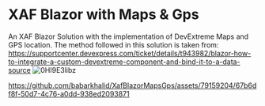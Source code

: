 # XAF Blazor with Maps & Gps
An XAF Blazor Solution with the implementation of DevExtreme Maps and GPS location.
The method followed in this solution is taken from: https://supportcenter.devexpress.com/ticket/details/t943982/blazor-how-to-integrate-a-custom-devextreme-component-and-bind-it-to-a-data-source
![0HI9E3libz](https://github.com/babarkhalid/XafBlazorMapsGps/assets/79159204/ffe11dab-e845-449e-ad8e-34c670c472bf)


https://github.com/babarkhalid/XafBlazorMapsGps/assets/79159204/67b6df8f-50d7-4c76-a0dd-938ed2093871

